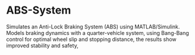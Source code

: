 # ABS-System
Simulates an Anti-Lock Braking System (ABS) using MATLAB/Simulink. Models braking dynamics with a quarter-vehicle system, using Bang-Bang control for optimal wheel slip and stopping distance, the results show improved stability and safety,
